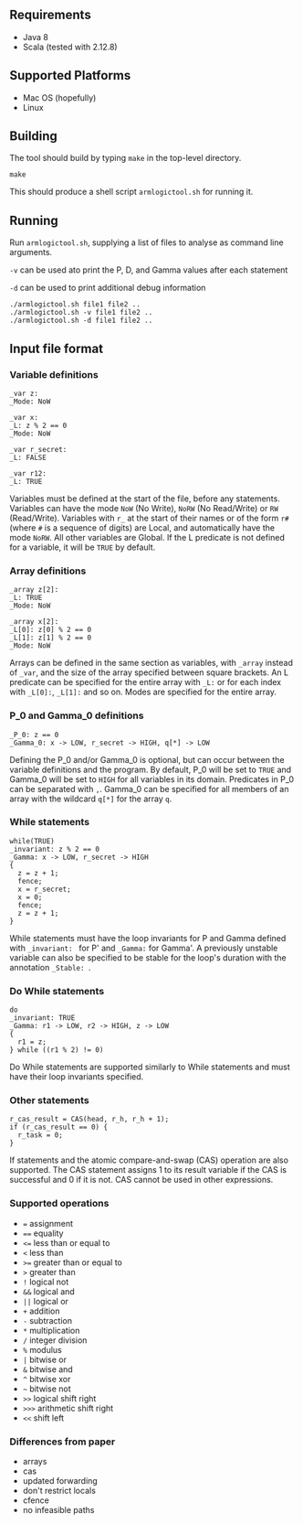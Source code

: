 ## Requirements
* Java 8
* Scala (tested with 2.12.8)

## Supported Platforms
* Mac OS (hopefully)
* Linux


## Building

The tool should build by typing `make` in the top-level directory.

```
make
```

This should produce a shell script `armlogictool.sh` for running it.

## Running

Run `armlogictool.sh`, supplying a list of files to analyse as command line
arguments.

`-v` can be used ato print the P, D, and Gamma values after each statement

`-d` can be used to print additional debug information 

```
./armlogictool.sh file1 file2 ..
./armlogictool.sh -v file1 file2 ..
./armlogictool.sh -d file1 file2 ..
```

## Input file format

### Variable definitions
```
_var z:
_Mode: NoW

_var x:
_L: z % 2 == 0
_Mode: NoW

_var r_secret:
_L: FALSE

_var r12:
_L: TRUE
```
Variables must be defined at the start of the file, before any statements. Variables can have the mode `NoW` (No Write), `NoRW` (No Read/Write) or `RW` (Read/Write). Variables with `r_`  at the start of their names or of the form `r#` (where `#` is a sequence of digits) are Local, and automatically have the mode `NoRW`. All other variables are Global. If the L predicate is not defined for a variable, it will be `TRUE` by default. 

### Array definitions
```
_array z[2]:
_L: TRUE
_Mode: NoW

_array x[2]:
_L[0]: z[0] % 2 == 0
_L[1]: z[1] % 2 == 0
_Mode: NoW
```
Arrays can be defined in the same section as variables, with `_array` instead of `_var`, and the size of the array specified between square brackets. An L predicate can be specified for the entire array with `_L:` or for each index with `_L[0]:`, `_L[1]:` and so on. Modes are specified for the entire array.

### P_0 and Gamma_0 definitions
```
_P_0: z == 0
_Gamma_0: x -> LOW, r_secret -> HIGH, q[*] -> LOW
```
Defining the P_0 and/or Gamma_0 is optional, but can occur between the variable definitions and the program. By default, P_0 will be set to `TRUE` and Gamma_0 will be set to `HIGH` for all variables in its domain. Predicates in P_0 can be separated with `,`. Gamma_0 can be specified for all members of an array with the wildcard `q[*]` for the array `q`.

### While statements
```
while(TRUE)
_invariant: z % 2 == 0
_Gamma: x -> LOW, r_secret -> HIGH
{
  z = z + 1;
  fence;
  x = r_secret;
  x = 0;
  fence;
  z = z + 1;
}
```
While statements must have the loop invariants for P and Gamma defined with `_invariant: ` for P' and `_Gamma:` for Gamma'.
A previously unstable variable can also be specified to be stable for the loop's duration with the annotation `_Stable: `.

### Do While statements
```
do
_invariant: TRUE
_Gamma: r1 -> LOW, r2 -> HIGH, z -> LOW
{
  r1 = z;
} while ((r1 % 2) != 0)
```
Do While statements are supported similarly to While statements and must have their loop invariants specified. 

### Other statements
```
r_cas_result = CAS(head, r_h, r_h + 1);
if (r_cas_result == 0) {
  r_task = 0;
}
```
If statements and the atomic compare-and-swap (CAS) operation are also supported. The CAS statement assigns 1 to its result variable if the CAS is successful and 0 if it is not. CAS cannot be used in other expressions.

### Supported operations
* `=` assignment
* `==` equality
* `<=` less than or equal to
* `<` less than
* `>=` greater than or equal to
* `>` greater than
* `!` logical not
* `&&` logical and
* `||` logical or
* `+` addition
* `-` subtraction
* `*` multiplication
* `/` integer division
* `%` modulus
* `|` bitwise or
* `&` bitwise and
* `^` bitwise xor
* `~` bitwise not
* `>>` logical shift right
* `>>>` arithmetic shift right
* `<<` shift left

### Differences from paper
* arrays
* cas
* updated forwarding
* don't restrict locals
* cfence
* no infeasible paths